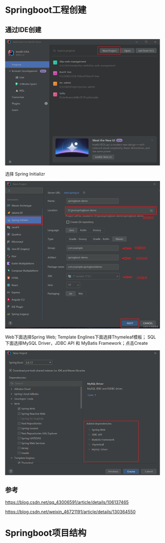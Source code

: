 # Springboot工程创建

## 通过IDE创建

![image-20250602231734458](./Springboot项目结构和创建.assets/image-20250602231734458.png)

选择 Spring Initializr

![在这里插入图片描述](./Springboot项目结构和创建.assets/ca6af4ef1fa4bebef63ef5d4501cf03f.png)

Web下面选择Spring Web;
Template Englines下面选择Thymeleaf模板；
SQL下面选择MySQL Driver，JDBC API 和 MyBatis Framework；点击Create

![image-20250602233322992](./Springboot项目结构和创建.assets/image-20250602233322992.png)

## 参考

https://blog.csdn.net/qq_43006591/article/details/106137465

https://blog.csdn.net/weixin_46721191/article/details/130364550

# Springboot项目结构